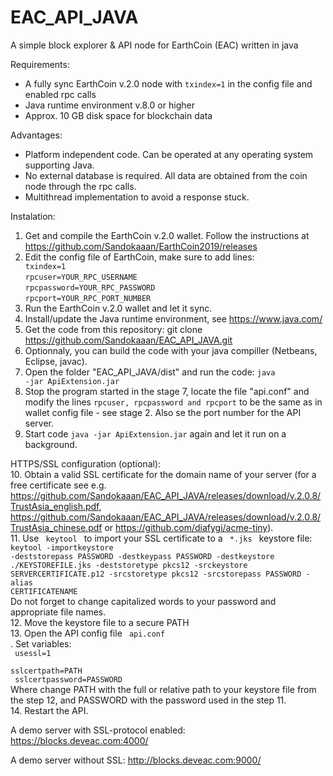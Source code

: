 # EAC_API_JAVA
A simple block explorer &amp; API node for EarthCoin (EAC) written in java

Requirements:
- A fully sync EarthCoin v.2.0 node with <code>txindex=1</code> in the config file and enabled rpc calls
- Java runtime environment v.8.0 or higher
- Approx. 10 GB disk space for blockchain data

Advantages:
- Platform independent code. Can be operated at any operating system supporting Java.
- No external database is required. All data are obtained from the coin node through the rpc calls.
- Multithread implementation to avoid a response stuck.

Instalation:
1. Get and compile the EarthCoin v.2.0 wallet. Follow the instructions at https://github.com/Sandokaaan/EarthCoin2019/releases
2. Edit the config file of EarthCoin, make sure to add lines:
<code> txindex=1</code><br>
<code>rpcuser=YOUR_RPC_USERNAME</code><br>
<code>rpcpassword=YOUR_RPC_PASSWORD</code><br>
<code>rpcport=YOUR_RPC_PORT_NUMBER</code><br>
3. Run the EarthCoin v.2.0 wallet and let it sync.
4. Install/update the Java runtime environment, see https://www.java.com/ 
5. Get the code from this repository: git clone https://github.com/Sandokaaan/EAC_API_JAVA.git
6. Optionnaly, you can build the code with your java compiller (Netbeans, Eclipse, javac).
7. Open the folder "EAC_API_JAVA/dist" and run the code: <code>java -jar ApiExtension.jar</code>
8. Stop the program started in the stage 7, locate the file "api.conf" and modify the lines <code>rpcuser, rpcpassword and rpcport</code> to be the same as in wallet config file - see stage 2. Also se the port number for the API server.
9. Start code <code>java -jar ApiExtension.jar</code> again and let it run on a background.

HTTPS/SSL configuration (optional):<br>
10. Obtain a valid SSL certificate for the domain name of your server (for a free certificate see e.g. https://github.com/Sandokaaan/EAC_API_JAVA/releases/download/v.2.0.8/TrustAsia_english.pdf, https://github.com/Sandokaaan/EAC_API_JAVA/releases/download/v.2.0.8/TrustAsia_chinese.pdf or https://github.com/diafygi/acme-tiny).<br>
11. Use <code> keytool </code> to import your SSL certificate to a <code> *.jks </code> keystore file:
<code>
keytool -importkeystore -deststorepass PASSWORD -destkeypass PASSWORD -destkeystore ./KEYSTOREFILE.jks -deststoretype pkcs12 -srckeystore SERVERCERTIFICATE.p12 -srcstoretype pkcs12 -srcstorepass PASSWORD -alias CERTIFICATENAME
</code><br>
Do not forget to change capitalized words to your password and appropriate file names.<br>
12. Move the keystore file to a secure PATH<br>
13. Open the API config file <code> api.conf </code>. Set variables:<br>
<code> usessl=1 </code><br>
<code> sslcertpath=PATH  </code><br>
<code> sslcertpassword=PASSWORD  </code><br>
Where change PATH with the full or relative path to your keystore file from the step 12, and PASSWORD with the password used in the step 11.<br>
14. Restart the API.<br>

A demo server with SSL-protocol enabled:
https://blocks.deveac.com:4000/

A demo server without SSL:
http://blocks.deveac.com:9000/

